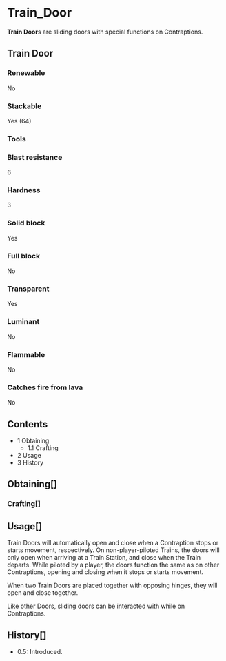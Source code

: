 # Train_Door

**Train Door**s are sliding doors with special functions on Contraptions.

## Train Door

### Renewable

No

### Stackable

Yes (64)

### Tools

### Blast resistance

6

### Hardness

3

### Solid block

Yes

### Full block

No

### Transparent

Yes

### Luminant

No

### Flammable

No

### Catches fire from lava

No

## Contents

- 1 Obtaining
    - 1.1 Crafting
- 2 Usage
- 3 History

## Obtaining[]

### Crafting[]

## Usage[]

Train Doors will automatically open and close when a Contraption stops or starts movement, respectively. On non-player-piloted Trains, the doors will only open when arriving at a Train Station, and close when the Train departs. While piloted by a player, the doors function the same as on other Contraptions, opening and closing when it stops or starts movement.

When two Train Doors are placed together with opposing hinges, they will open and close together.

Like other Doors, sliding doors can be interacted with while on Contraptions.

## History[]

- 0.5: Introduced.